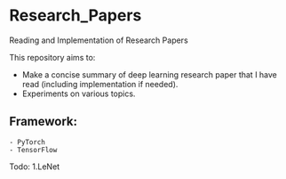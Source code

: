 # Research_Papers
Reading and Implementation of Research Papers

This repository aims to:
  - Make a concise summary of deep learning research paper that I have read (including implementation if needed).
  - Experiments on various topics.
  
  ## Framework:
    - PyTorch
    - TensorFlow
    
    
  Todo:
  1.LeNet
  
  
